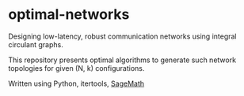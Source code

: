 # optimal-networks
Designing low-latency, robust communication networks using integral circulant graphs. 

This repository presents optimal algorithms to generate such network topologies for given (N, k) configurations. 

Written using Python, itertools, [SageMath](https://www.sagemath.org/)
